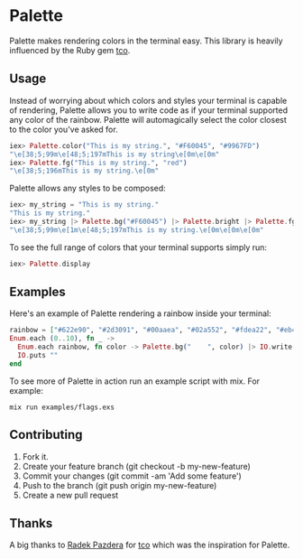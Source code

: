 # Palette

Palette makes rendering colors in the terminal easy. This library is heavily
influenced by the Ruby gem [tco](https://github.com/pazdera/tco).

## Usage

Instead of worrying about which colors and styles your terminal is capable of
rendering, Palette allows you to write code as if your terminal supported any
color of the rainbow. Palette will automagically select the color closest to
the color you've asked for.

```elixir
iex> Palette.color("This is my string.", "#F60045", "#9967FD")
"\e[38;5;99m\e[48;5;197mThis is my string\e[0m\e[0m"
iex> Palette.fg("This is my string.", "red")
"\e[38;5;196mThis is my string.\e[0m"
```

Palette allows any styles to be composed:

```elixir
iex> my_string = "This is my string."
"This is my string."
iex> my_string |> Palette.bg("#F60045") |> Palette.bright |> Palette.fg("#9967FD")
"\e[38;5;99m\e[1m\e[48;5;197mThis is my string.\e[0m\e[0m\e[0m"
```

To see the full range of colors that your terminal supports simply run:

```elixir
iex> Palette.display
```

## Examples

Here's an example of Palette rendering a rainbow inside your terminal:

```elixir
rainbow = ["#622e90", "#2d3091", "#00aaea", "#02a552", "#fdea22", "#eb443b", "#f37f5a"]
Enum.each (0..10), fn _ ->
  Enum.each rainbow, fn color -> Palette.bg("    ", color) |> IO.write end
  IO.puts ""
end
```

To see more of Palette in action run an example script with mix. For example:

`mix run examples/flags.exs`

## Contributing

1. Fork it.
2. Create your feature branch (git checkout -b my-new-feature)
3. Commit your changes (git commit -am 'Add some feature')
4. Push to the branch (git push origin my-new-feature)
5. Create a new pull request

## Thanks

A big thanks to [Radek Pazdera](https://github.com/pazdera) for [tco](https://github.com/pazdera/tco)
which was the inspiration for Palette.
